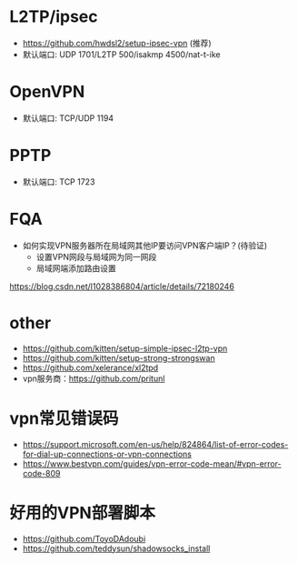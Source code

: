# L2TP/ipsec
- https://github.com/hwdsl2/setup-ipsec-vpn (推荐)
- 默认端口: UDP 1701/L2TP 500/isakmp 4500/nat-t-ike

# OpenVPN
- 默认端口: TCP/UDP 1194

# PPTP
- 默认端口: TCP 1723
# FQA
- 如何实现VPN服务器所在局域网其他IP要访问VPN客户端IP？(待验证)
  - 设置VPN网段与局域网为同一网段
  - 局域网端添加路由设置

https://blog.csdn.net/l1028386804/article/details/72180246
# other
- https://github.com/kitten/setup-simple-ipsec-l2tp-vpn
- https://github.com/kitten/setup-strong-strongswan
- https://github.com/xelerance/xl2tpd
- vpn服务商：https://github.com/pritunl

# vpn常见错误码
- https://support.microsoft.com/en-us/help/824864/list-of-error-codes-for-dial-up-connections-or-vpn-connections
- https://www.bestvpn.com/guides/vpn-error-code-mean/#vpn-error-code-809


# 好用的VPN部署脚本
- https://github.com/ToyoDAdoubi
- https://github.com/teddysun/shadowsocks_install
